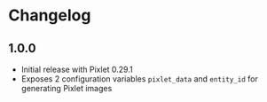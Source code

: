 # Changelog

## 1.0.0

- Initial release with Pixlet 0.29.1
- Exposes 2 configuration variables `pixlet_data` and `entity_id` for generating Pixlet images

